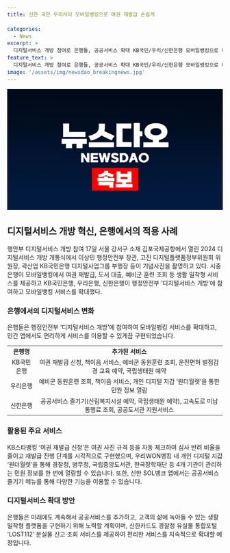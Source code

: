 ```yaml
---
title: 신한 국민 우리사이 모바일뱅킹으로 여권 재발급 손쉽게

categories:
  - News
excerpt: >
  디지털서비스 개방 참여로 은행들, 공공서비스 확대 KB국민/우리/신한은행 모바일뱅킹으로 여권 재발급, 도서 대출, 예비군 조회 등 생활 밀착형 서비스 제공. 행안부는 공공 앱 이용 확대하며 KB국민은행 국민지갑에 5가지 서비스 추가. 우리은행, 원더월렛으로 4개 기관 민원 정보 열람 가능. 신한은행은 공공서비스 즐기기로 숲e랑, 국립생태원 예약 등 제공. 신한카드도 경찰청 유실물 조회 서비스 제공.
feature_text: >
  디지털서비스 개방 참여로 은행들, 공공서비스 확대 KB국민/우리/신한은행 모바일뱅킹으로 여권 재발급, 도서 대출, 예비군 조회 등 생활 밀착형 서비스 제공. 행안부는 공공 앱 이용 확대하며 KB국민은행 국민지갑에 5가지 서비스 추가. 우리은행, 원더월렛으로 4개 기관 민원 정보 열람 가능. 신한은행은 공공서비스 즐기기로 숲e랑, 국립생태원 예약 등 제공. 신한카드도 경찰청 유실물 조회 서비스 제공.
image: '/assets/img/newsdao_breakingnews.jpg'
---
```


<p><img src="/assets/img/newsdao_breakingnews.jpg" alt="firstkoreanews 속보" /></p>

<h2 data-ke-size="size26">디지털서비스 개방 혁신, 은행에서의 적용 사례</h2>

<p data-ke-size="size16">행안부 디지털서비스 개방 참여 17일 서울 강서구 소재 김포국제공항에서 열린 2024 디지털서비스 개방 개통식에서 이상민 행정안전부 장관, 고진 디지털플랫폼정부위원회 위원장, 곽산업 KB국민은행 디지털사업그룹 부행장 등이 기념사진을 촬영하고 있다. 시중은행이 모바일뱅킹에서 여권 재발급, 도서 대출, 예비군 훈련 조회 등 생활 밀착형 서비스를 제공하고 KB국민은행, 우리은행, 신한은행이 행정안전부 ‘디지털서비스 개방’에 참여하고 모바일뱅킹 서비스를 확대했다.</p>

<h3>은행에서의 디지털서비스 변화</h3>

<p data-ke-size="size16">은행들은 행정안전부 ‘디지털서비스 개방’에 참여하여 모바일뱅킹 서비스를 확대하고, 민간 앱에서도 편리하게 서비스를 이용할 수 있게끔 구현되었습니다.</p>

<table>
    <tr>
        <td style="text-align: center; height: 17px;"><b>은행명</b></td>
        <td style="text-align: center; height: 17px;"><b>추가된 서비스</b></td>
    </tr>
    <tr>
        <td style="text-align: center; height: 17px;">KB국민은행</td>
        <td style="text-align: center; height: 17px;">여권 재발급 신청, 책이음 서비스, 예비군 동원훈련 조회, 운전면허 벌점감경 교육 예약, 국립생태원 예약</td>
    </tr>
    <tr>
        <td style="text-align: center; height: 17px;">우리은행</td>
        <td style="text-align: center; height: 17px;">예비군 동원훈련 조회, 책이음 서비스, 개인 디지털 지갑 ‘원더월렛’을 통한 민원 정보 열람</td>
    </tr>
    <tr>
        <td style="text-align: center; height: 17px;">신한은행</td>
        <td style="text-align: center; height: 17px;">공공서비스 즐기기(산림복지시설 예약, 국립생태원 예약), 고속도로 미납 통행료 조회, 공공도서관 지원서비스</td>
    </tr>
</table>

<h3>활용된 주요 서비스</h3>

<p data-ke-size="size16">KB스타뱅킹 ‘여권 재발급 신청’은 여권 사진 규격 등을 자동 체크하여 심사 반려 비율을 줄이고 재발급 진행 단계를 시각적으로 구현했으며, 우리WON뱅킹 내 개인 디지털 지갑 ‘원더월렛’을 통해 경찰청, 병무청, 국립중앙도서관, 한국장학재단 등 4개 기관이 관리하는 민원 정보를 한 번에 열람할 수 있습니다. 또한, 신한 SOL뱅크 앱에서는 공공서비스 즐기기 메뉴를 통해 다양한 기능을 이용할 수 있습니다.</p>

<h3>디지털서비스 확대 방안</h3>

<p data-ke-size="size16">은행들은 미래에도 계속해서 공공서비스를 추가하고, 고객의 삶에 녹아들 수 있는 생활밀착형 플랫폼을 구현하기 위해 노력할 계획이며, 신한카드도 경찰청 유실물 통합포털 ‘LOST112’ 분실물 신고·조회 서비스를 제공하여 편리한 서비스를 지속적으로 확대할 예정입니다.</p>

